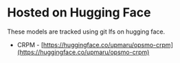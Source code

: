 # Hosted on Hugging Face

These models are tracked using git lfs on hugging face.

- CRPM - [https://huggingface.co/upmaru/opsmo-crpm](https://huggingface.co/upmaru/opsmo-crpm)
